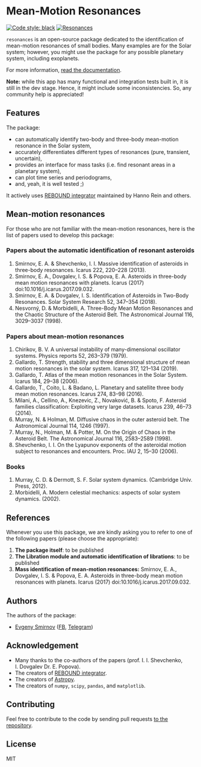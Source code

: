 # Mean-Motion Resonances

[![Code style: black](https://img.shields.io/badge/code%20style-black-000000.svg)](https://github.com/psf/black)
[![Resonances](https://github.com/smirik/resonances/actions/workflows/ci.yml/badge.svg?branch=main)](https://github.com/smirik/resonances/actions/workflows/ci.yml)

`resonances` is an open-source package dedicated to the identification of mean-motion resonances of small bodies. Many examples are for the Solar system; however, you might use the package for any possible planetary system, including exoplanets.

For more information, [read the documentation](https://smirik.github.io/resonances/).

**Note:** while this app has many functional and integration tests built in, it is still in the dev stage. Hence, it might include some inconsistencies. So, any community help is appreciated!

## Features

The package:

- can automatically identify two-body and three-body mean-motion resonance in the Solar system,
- accurately differentiates different types of resonances (pure, transient, uncertain),
- provides an interface for mass tasks (i.e. find resonant areas in a planetary system),
- can plot time series and periodograms,
- and, yeah, it is well tested ;)

It actively uses [REBOUND integrator](https://rebound.readthedocs.io) maintained by Hanno Rein and others.

## Mean-motion resonances

For those who are not familiar with the mean-motion resonances, here is the list of papers used to develop this package:

### Papers about the automatic identification of resonant asteroids

1. Smirnov, E. A. & Shevchenko, I. I. Massive identification of asteroids in three-body resonances. Icarus 222, 220–228 (2013).
1. Smirnov, E. A., Dovgalev, I. S. & Popova, E. A. Asteroids in three-body mean motion resonances with planets. Icarus (2017) doi:10.1016/j.icarus.2017.09.032.
1. Smirnov, E. A. & Dovgalev, I. S. Identification of Asteroids in Two-Body Resonances. Solar System Research 52, 347–354 (2018).
1. Nesvorný, D. & Morbidelli, A. Three-Body Mean Motion Resonances and the Chaotic Structure of the Asteroid Belt. The Astronomical Journal 116, 3029–3037 (1998).

### Papers about mean-motion resonances

1. Chirikov, B. V. A universal instability of many-dimensional oscillator systems. Physics reports 52, 263–379 (1979).
1. Gallardo, T. Strength, stability and three dimensional structure of mean motion resonances in the solar system. Icarus 317, 121–134 (2019).
1. Gallardo, T. Atlas of the mean motion resonances in the Solar System. Icarus 184, 29–38 (2006).
1. Gallardo, T., Coito, L. & Badano, L. Planetary and satellite three body mean motion resonances. Icarus 274, 83–98 (2016).
1. Milani, A., Cellino, A., Knezevic, Z., Novaković, B. & Spoto, F. Asteroid families classification: Exploiting very large datasets. Icarus 239, 46–73 (2014).
1. Murray, N. & Holman, M. Diffusive chaos in the outer asteroid belt. The Astronomical Journal 114, 1246 (1997).
1. Murray, N., Holman, M. & Potter, M. On the Origin of Chaos in the Asteroid Belt. The Astronomical Journal 116, 2583–2589 (1998).
1. Shevchenko, I. I. On the Lyapunov exponents of the asteroidal motion subject to resonances and encounters. Proc. IAU 2, 15–30 (2006).

### Books

1. Murray, C. D. & Dermott, S. F. Solar system dynamics. (Cambridge Univ. Press, 2012).
1. Morbidelli, A. Modern celestial mechanics: aspects of solar system dynamics. (2002).

## References

Whenever you use this package, we are kindly asking you to refer to one of the following papers (please choose the appropriate):

1. **The package itself**: to be published
1. **The Libration module and automatic identification of librations**: to be published
1. **Mass identification of mean-motion resonances:** Smirnov, E. A., Dovgalev, I. S. & Popova, E. A. Asteroids in three-body mean motion resonances with planets. Icarus (2017) doi:10.1016/j.icarus.2017.09.032.

## Authors

The authors of the package:

- [Evgeny Smirnov](https://github.com/smirik) ([FB](https://facebook.com/smirik), [Telegram](https://t.me/smirik))

## Acknowledgement

- Many thanks to the co-authors of the papers (prof. I. I. Shevchenko, I. Dovgalev Dr. E. Popova).
- The creators of [REBOUND integrator](https://rebound.readthedocs.io).
- The creators of [Astropy](http://astropy.org).
- The creators of `numpy`, `scipy`, `pandas`, and `matplotlib`.

## Contributing

Feel free to contribute to the code by sending pull requests [to the repository](https://github.com/smirik/resonances).

## License

MIT
